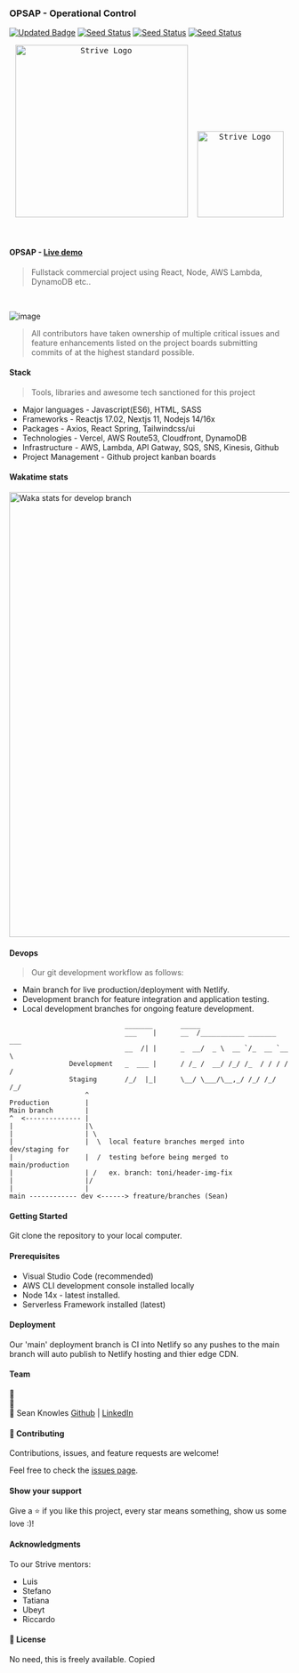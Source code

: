 ### OPSAP - Operational Control

[![Updated Badge](https://img.shields.io/github/last-commit/opsap/monorepo)](https://github.com/opsap/monorepo)
[![Seed Status](https://api.seed.run/opsap/monorepo/stages/develop/build_badge)](https://console.seed.run/opsap/monorepo)
[![Seed Status](https://api.seed.run/opsap/monorepo/stages/staging/build_badge)](https://console.seed.run/opsap/monorepo)
[![Seed Status](https://api.seed.run/opsap/monorepo/stages/production/build_badge)](https://console.seed.run/opsap/monorepo)

<div align="center" justify="center" style="text-align:center; -webkit-animation: rotate-90-cw 3s linear infinite both; animation: rotate-90-cw 3s linear infinite both">
  <pre> <img width="310" alt="Strive Logo" src="https://bookface-images.s3.amazonaws.com/logos/8e7133f016718ede36663987992de88d15606d02.png?1593602849">  <img width="155" alt="Strive Logo" src="https://1000logos.net/wp-content/uploads/2017/03/LinkedIn-Logo-2011.jpg"> </pre>
</div>
<br>

#### OPSAP - [Live demo](https://opsap.com/)

> Fullstack commercial project using React, Node, AWS Lambda, DynamoDB etc..
<br>

![image](https://user-images.githubusercontent.com/65465380/113683400-0eb9ae80-96bc-11eb-9a10-6f1b10c95a22.png)

> All contributors have taken ownership of multiple critical issues and feature enhancements listed on the project boards submitting commits of at the highest standard possible.

#### Stack

> Tools, libraries and awesome tech sanctioned for this project

- Major languages - Javascript(ES6), HTML, SASS
- Frameworks - Reactjs 17.02, Nextjs 11, Nodejs 14/16x
- Packages - Axios, React Spring, Tailwindcss/ui
- Technologies - Vercel, AWS Route53, Cloudfront, DynamoDB
- Infrastructure - AWS, Lambda, API Gatway, SQS, SNS, Kinesis, Github
- Project Management - Github project kanban boards

#### Wakatime stats
<img width="800" src="https://github.com/OPSAP/monorepo/blob/dev/images/stat.svg" alt="Waka stats for develop branch"/>

#### Devops

> Our git development workflow as follows: 

- Main branch for live production/deployment with Netlify.
- Development branch for feature integration and application testing.
- Local development branches for ongoing feature development.

```            
                             _______       _____                        
                             ___    |      __  /___________ _______ ___ 
                             __  /| |      _  __/  _ \  __ `/_  __ `__ \
               Development   _  ___ |      / /_ /  __/ /_/ /_  / / / / /
               Staging       /_/  |_|      \__/ \___/\__,_/ /_/ /_/ /_/ 
                   ^
Production         |                        
Main branch        |       
^  <-------------- |
|                  |\
|                  | \
|                  |  \  local feature branches merged into dev/staging for  
|                  |  /  testing before being merged to main/production   
|                  | /   ex. branch: toni/header-img-fix  
|                  |/ 
|                  |
main ------------ dev <------> freature/branches (Sean)

```

#### Getting Started

Git clone the repository to your local computer.

#### Prerequisites

- Visual Studio Code (recommended)
- AWS CLI development console installed locally
- Node 14x - latest installed.
- Serverless Framework installed (latest)

#### Deployment

Our 'main' deployment branch is CI into Netlify so any pushes to the main branch will auto publish to Netlify hosting and thier edge CDN.

#### Team

<div float="left">
  <div>
    👤 
  </dv>
  <div>
    👤 
  </dv>
  <div>
    👤 Sean Knowles
    <a href="https://github.com/juniorDEVed">Github</a> |
    <a href="https://linkedin.com/seanknowlesmd">LinkedIn</a>
  </dv>
</div>

#### 🤝 Contributing

Contributions, issues, and feature requests are welcome!

Feel free to check the [issues page](https://github.com/SKopsap/SpotifyV2/issues).

#### Show your support

Give a ⭐️ if you like this project, every star means something, show us some love :)!

#### Acknowledgments

To our Strive mentors:

- Luis
- Stefano
- Tatiana
- Ubeyt
- Riccardo

#### 📝 License

No need, this is freely available.
Copied
